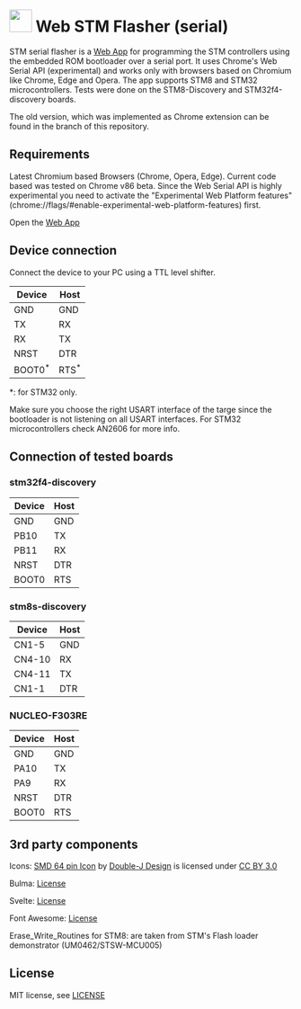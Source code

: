 <img src='https://raw.githubusercontent.com/Gamadril/stm-serial-flasher/master/public/res/logo_128.png' width='40px' height='40px' /> Web STM Flasher (serial)
==================

STM serial flasher is a [Web App](https://gamadril.github.io/stm-serial-flasher/)  for programming the STM controllers using the embedded ROM bootloader over a serial port. It uses Chrome's Web Serial API (experimental) and works only with browsers based on Chromium like Chrome, Edge and Opera.
The app supports STM8 and STM32 microcontrollers. Tests were done on the STM8-Discovery and STM32f4-discovery boards.

The old version, which was implemented as Chrome extension can be found in the branch of this repository.


Requirements
------------
Latest Chromium based Browsers (Chrome, Opera, Edge). Current code based was tested on Chrome v86 beta.
Since the Web Serial API is highly experimental you need to activate the "Experimental Web Platform features" (chrome://flags/#enable-experimental-web-platform-features) first.

Open the [Web App](https://gamadril.github.io/stm-serial-flasher/)



Device connection
-----------------
Connect the device to your PC using a TTL level shifter.

| Device            | Host            |
| ----------------- | --------------- |
| GND               | GND             |
| TX                | RX              |
| RX                | TX              |
| NRST              | DTR             |
| BOOT0<sup>*</sup> | RTS<sup>*</sup> |

*: for STM32 only.

Make sure you choose the right USART interface of the targe since the bootloader is not listening on all USART interfaces. For STM32 microcontrollers check AN2606 for more info. 


## Connection of tested boards
### stm32f4-discovery
| Device | Host |
| ------ | ---- |
| GND    | GND  |
| PB10   | TX   |
| PB11   | RX   |
| NRST   | DTR  |
| BOOT0  | RTS  |

### stm8s-discovery
| Device | Host |
| ------ | ---- |
| CN1-5  | GND  |
| CN4-10 | RX   |
| CN4-11 | TX   |
| CN1-1  | DTR  |

### NUCLEO-F303RE
| Device | Host |
| ------ | ---- |
| GND    | GND  |
| PA10   | TX   |
| PA9    | RX   |
| NRST   | DTR  |
| BOOT0  | RTS  |

3rd party components
--------------------
Icons:
[SMD 64 pin Icon](http://www.iconarchive.com/show/electronics-icons-by-double-j-design/SMD-64-pin-icon.html) by [Double-J Design](http://www.doublejdesign.co.uk/) is licensed under [CC BY 3.0](http://creativecommons.org/licenses/by/3.0/)

Bulma:
[License](https://github.com/jgthms/bulma/blob/master/LICENSE)

Svelte:
[License](https://github.com/sveltejs/svelte/blob/master/LICENSE)

Font Awesome:
[License](https://github.com/FortAwesome/Font-Awesome/blob/master/LICENSE.txt)

Erase_Write_Routines for STM8:
are taken from STM's Flash loader demonstrator (UM0462/STSW-MCU005)

License
-------
MIT license, see [LICENSE](./LICENSE)
